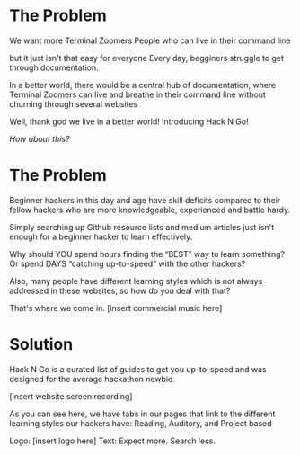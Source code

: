# The Problem
We want more Terminal Zoomers
People who can live in their command line

but it just isn't that easy for everyone
Every day, begginers struggle to get through documentation.

In a better world, there would be a central hub of documentation, where Terminal Zoomers can live and breathe in their command line without churning through several websites

Well, thank god we live in a better world!
Introducing Hack N Go!

*How about this?*

# The Problem
Beginner hackers in this day and age have skill deficits compared to their
fellow hackers who are more knowledgeable, experienced and battle hardy.

Simply searching up Github resource lists and medium articles just isn't enough
for a beginner hacker to learn effectively.

Why should YOU spend hours finding the “BEST” way to learn something? Or spend
DAYS “catching up-to-speed” with the other hackers?

Also, many people have different learning styles which is not always addressed in these websites, so how do you deal with that?

That's where we come in. [insert commercial music here]


# Solution

Hack N Go is a curated list of guides to get you up-to-speed and was designed for the average hackathon newbie.

[insert website screen recording]

As you can see here, we have tabs in our pages that link to the different learning styles our hackers have: Reading, Auditory, and Project based

Logo: [insert logo here]
Text: Expect more. Search less.
